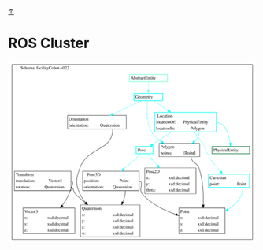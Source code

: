 <a class="top-link hide" href="#top">↑</a>
<a name="top"></a>

# ROS Cluster


![ros](./facilityCobot-v022-ros-cluster.svg)

